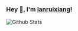 ### Hey 👋, I'm [lanruixiang](https://lanruixiang.github.io/)!

![Github Stats](https://github-readme-stats.vercel.app/api?username=lanruixiang&show_icons=true)

<!---
lanruixiang/lanruixiang is a ✨ special ✨ repository because its `README.md` (this file) appears on your GitHub profile.
You can click the Preview link to take a look at your changes.
- 👋 Hi, I’m @lanruixiang
- 👀 I’m interested in ...
- 🌱 I’m currently learning ...
- 💞️ I’m looking to collaborate on ...
- 📫 How to reach me ...
--->
